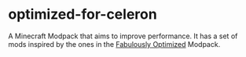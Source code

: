 # optimized-for-celeron
A Minecraft Modpack that aims to improve performance.
It has a set of mods inspired by the ones in the [Fabulously Optimized](https://github.com/Fabulously-Optimized/fabulously-optimized) Modpack.
